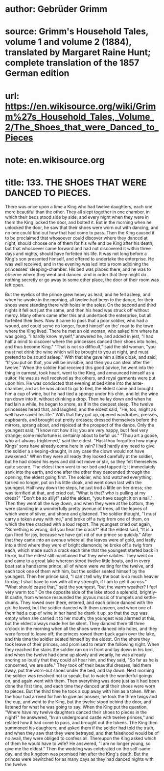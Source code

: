 # author: Gebrüder Grimm
# source: Grimm's Household Tales, volume 1 and volume 2 (1884), translated by Margaret Raine Hunt; complete translation of the 1857 German edition
# url: https://en.wikisource.org/wiki/Grimm%27s_Household_Tales,_Volume_2/The_Shoes_that_were_Danced_to_Pieces
# note: en.wikisource.org
# title: 133. THE SHOES THAT WERE DANCED TO PIECES. 

There was once upon a time a King who had twelve daughters, each one more beautiful than the other. They all slept together in one chamber, in which their beds stood side by side, and every night when they were in them the King locked the door, and bolted it. But in the morning when he unlocked the door, he saw that their shoes were worn out with dancing, and no one could find out how that had come to pass. Then the King caused it to be proclaimed that whosoever could discover where they danced at night, should choose one of them for his wife and be King after his death, but that whosoever came forward and had not discovered it within three days and nights, should have forfeited his life. It was not long before a King's son presented himself, and offered to undertake the enterprise. He was well received, and in the evening was led into a room adjoining the princesses' sleeping-chamber. His bed was placed there, and he was to observe where they went and danced, and in order that they might do nothing secretly or go away to some other place, the door of their room was left open. 

But the eyelids of the prince grew heavy as lead, and he fell asleep, and when he awoke in the morning, all twelve had been to the dance, for their shoes were standing there with holes in the soles. On the second and third nights it fell out just the same, and then his head was struck off without mercy. Many others came after this and undertook the enterprise, but all forfeited their lives. Now it came to pass that a poor soldier, who had a wound, and could serve no longer, found himself on the' road to the town where the King lived. There he met an old woman, who asked him where he was going. "I hardly know myself," answered he, and added in jest, "I had half a mind to discover where the princesses danced their shoes into holes, and thus become King." "That is not so difficult," said the old woman, "you must not drink the wine which will be brought to you at night, and must pretend to be sound asleep." With that she ​gave him a little cloak, and said, "If you put on that, you will be invisible, and then you can steal after the twelve." When the soldier had received this good advice, he went into the thing in earnest, took heart, went to the King, and announced himself as a suitor. He was as well received as the others, and royal garments were put upon him. He was conducted that evening at bed-time into the ante-chamber, and as he was about to go to bed, the eldest came and brought him a cup of wine, but he had tied a sponge under his chin, and let the wine run down into it, without drinking a drop. Then he lay down and when he had lain a while, he began to snore, as if in the deepest sleep. The twelve princesses heard that, and laughed, and the eldest said, "He, too, might as well have saved his life." With that they got up, opened wardrobes, presses, cupboards, and brought out pretty dresses; dressed themselves before the mirrors, sprang about, and rejoiced at the prospect of the dance. Only the youngest said, "I know not how it is; you are very happy, but I feel very strange; some misfortune is certainly about to befall us." "Thou art a goose, who art always frightened," said the eldest. "Hast thou forgotten how many Kings' sons have already come here in vain? I had hardly any need to give the soldier a sleeping-draught, in any case the clown would not have awakened." When they were all ready they looked carefully at the soldier, but he had closed his eyes and did not move or stir, so they felt themselves quite secure. The eldest then went to her bed and tapped it; it immediately sank into the earth, and one after the other they descended through the opening, the eldest going first. The soldier, who had watched everything, tarried no longer, put on his little cloak, and went down last with the youngest. Half-way down the steps, he just trod a little on her dress; she was terrified at that, and cried out, "What is that? who is pulling at my dress?" "Don't be so silly!" said the eldest, "you have caught it on a nail." Then they went all the way down, and when they were at the bottom, they were standing in a wonderfully pretty avenue of trees, all the leaves of which were of silver, and shone and glistened. The soldier thought, "I must carry a token away with me," and ​broke off a twig from one of them, on which the tree cracked with a loud report. The youngest cried out again, "Something is wrong, did you hear the crack?" But the eldest said, "It is a gun fired for joy, because we have got rid of our prince so quickly." After that they came into an avenue where all the leaves were of gold, and lastly into a third where they were of bright diamonds; he broke off a twig from each, which made such a crack each time that the youngest started back in terror, but the eldest still maintained that they were salutes. They went on and came to a great lake whereon stood twelve little boats, and in every boat sat a handsome prince, all of whom were waiting for the twelve, and each took one of them with him, but the soldier seated himself by the youngest. Then her prince said, "I can't tell why the boat is so much heavier to-day; I shall have to row with all my strength, if I am to get it across." "What should cause that," said the youngest, "but the warm weather? I feel very warm too." On the opposite side of the lake stood a splendid, brightly-lit castle, from whence resounded the joyous music of trumpets and kettle-drums. They rowed over there, entered, and each prince danced with the girl he loved, but the soldier danced with them unseen, and when one of them had a cup of wine in her hand he drank it up, so that the cup was empty when she carried it to her mouth; the youngest was alarmed at this, but the eldest always made her be silent. They danced there till three o'clock in the morning when all the shoes were danced into holes, and they were forced to leave off; the princes rowed them back again over the lake, and this time the soldier seated himself by the eldest. On the shore they took leave of their princes, and promised to return the following night. When they reached the stairs the soldier ran on in front and lay down in his bed, and when the twelve had come up slowly and wearily, he was already snoring so loudly that they could all hear him, and they said, "So far as he is concerned, we are safe." They took off their beautiful dresses, laid them away, put the worn-out shoes under the bed, and lay down. Next morning the soldier was resolved not to speak, but to watch the wonderful ​goings on, and again went with them. Then everything was done just as it had been done the first time, and each time they danced until their shoes were worn to pieces. But the third time he took a cup away with him as a token. When the hour had arrived for him to give his answer, he took the three twigs and the cup, and went to the King, but the twelve stood behind the door, and listened for what he was going to say. When the King put the question, "Where have my twelve daughters danced their shoes to pieces in the night?" he answered, "In an underground castle with twelve princes," and related how it had come to pass, and brought out the tokens. The King then summoned his daughters, and asked them if the soldier had told the truth, and when they saw that they were betrayed, and that falsehood would be of no avail, they were obliged to confess all. Thereupon the King asked which of them he would have to wife? He answered, "I am no longer young, so give me the eldest." Then the wedding was celebrated on the self-same day, and the kingdom was promised him after the King's death. But the princes were bewitched for as many days as they had danced nights with the twelve. 

